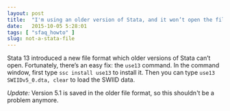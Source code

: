 ```yaml
---
layout: post
title:  "I'm using an older version of Stata, and it won’t open the file. How can I use the SWIID?"
date:   2015-10-05 5:28:01
tags: [ "sfaq_howto" ]
slug: not-a-stata-file
---
```


Stata 13 introduced a new file format which older versions of Stata can’t open. Fortunately, there’s an easy fix: the `use13` command. In the command window, first type `ssc install use13` to install it. Then you can type `use13 SWIIDv5_0.dta, clear` to load the SWIID data.

*Update:*  Version 5.1 is saved in the older file format, so this shouldn't be a problem anymore. 
